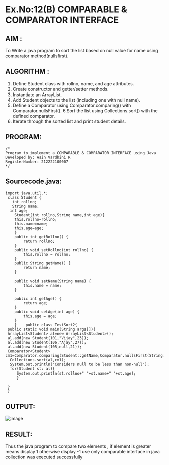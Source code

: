 # Ex.No:12(B)   COMPARABLE & COMPARATOR INTERFACE
## AIM :
To Write a java program to sort the list based on null value for name using comparator method(nullsfirst).


## ALGORITHM :
1. Define Student class with rollno, name, and age attributes.
2. Create constructor and getter/setter methods.
3. Instantiate an ArrayList<Student>.
4. Add Student objects to the list (including one with null name).
5. Define a Comparator using Comparator.comparing() with Comparator.nullsFirst().
6.Sort the list using Collections.sort() with the defined comparator.
7. Iterate through the sorted list and print student details.

## PROGRAM:
 ```
/*
Program to implement a COMPARABLE & COMPARATOR INTERFACE using Java
Developed by: Asin Vardhini R
RegisterNumber: 212222100007
*/
```

## Sourcecode.java:
```
import java.util.*;    
 class Student {    
   int rollno;    
   String name;    
  int age;    
    Student(int rollno,String name,int age){    
    this.rollno=rollno;    
    this.name=name;    
    this.age=age;    
    }  
    public int getRollno() {  
        return rollno;  
    }  
    public void setRollno(int rollno) {  
        this.rollno = rollno;  
    }  
    public String getName() {  
        return name;  
    }  
  
    public void setName(String name) {  
        this.name = name;  
    }  
  
    public int getAge() {  
        return age;  
    }  
    public void setAge(int age) {  
        this.age = age;  
    }  
    }    public class TestSort2{    
 public static void main(String args[]){    
 ArrayList<Student> al=new ArrayList<Student>();    
 al.add(new Student(101,"Vijay",23));    
 al.add(new Student(106,"Ajay",27));    
 al.add(new Student(105,null,21));    
 Comparator<Student> cm1=Comparator.comparing(Student::getName,Comparator.nullsFirst(String::compareTo));  
  Collections.sort(al,cm1);  
  System.out.println("Considers null to be less than non-null");  
  for(Student st: al){  
     System.out.println(st.rollno+" "+st.name+" "+st.age);  
     }  
  
 }    
 }     
```

## OUTPUT:

![image](https://github.com/user-attachments/assets/6b268751-878d-4fc3-acec-edeb1682f905)


## RESULT:
Thus the java program to compare two elements , if element is greater means display 1 otherwise display -1 use only comparable interface in java collection was executed successfully





